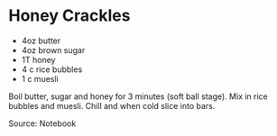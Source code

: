 # Honey Crackles

* 4oz butter
* 4oz brown sugar
* 1T honey
* 4 c rice bubbles
* 1 c muesli

Boil butter, sugar and honey for 3 minutes (soft ball stage).  Mix in rice bubbles and muesli.  Chill and when cold slice into bars.

Source: Notebook

